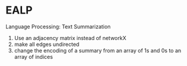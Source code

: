 # EALP
Language Processing: Text Summarization

1. Use an adjacency matrix instead of networkX
2. make all edges undirected
3. change the encoding of a summary from an array of 1s and 0s to an array of indices
